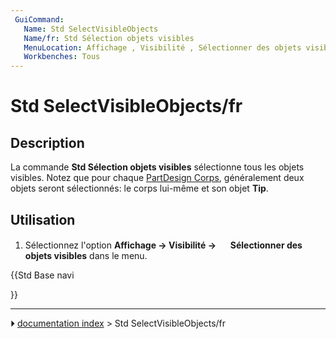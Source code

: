 ```yaml
---
 GuiCommand:
   Name: Std SelectVisibleObjects
   Name/fr: Std Sélection objets visibles
   MenuLocation: Affichage , Visibilité , Sélectionner des objets visibles
   Workbenches: Tous
---
```


# Std SelectVisibleObjects/fr

## Description

La commande **Std Sélection objets visibles** sélectionne tous les objets visibles. Notez que pour chaque [PartDesign Corps](PartDesign_Body/fr.md), généralement deux objets seront sélectionnés: le corps lui-même et son objet **Tip**.



## Utilisation

1.  Sélectionnez l\'option **Affichage → Visibilité → <img src="images/Std_SelectVisibleObjects.svg" width=16px> Sélectionner des objets visibles** dans le menu.





{{Std Base navi

}}



---
⏵ [documentation index](../README.md) > Std SelectVisibleObjects/fr
